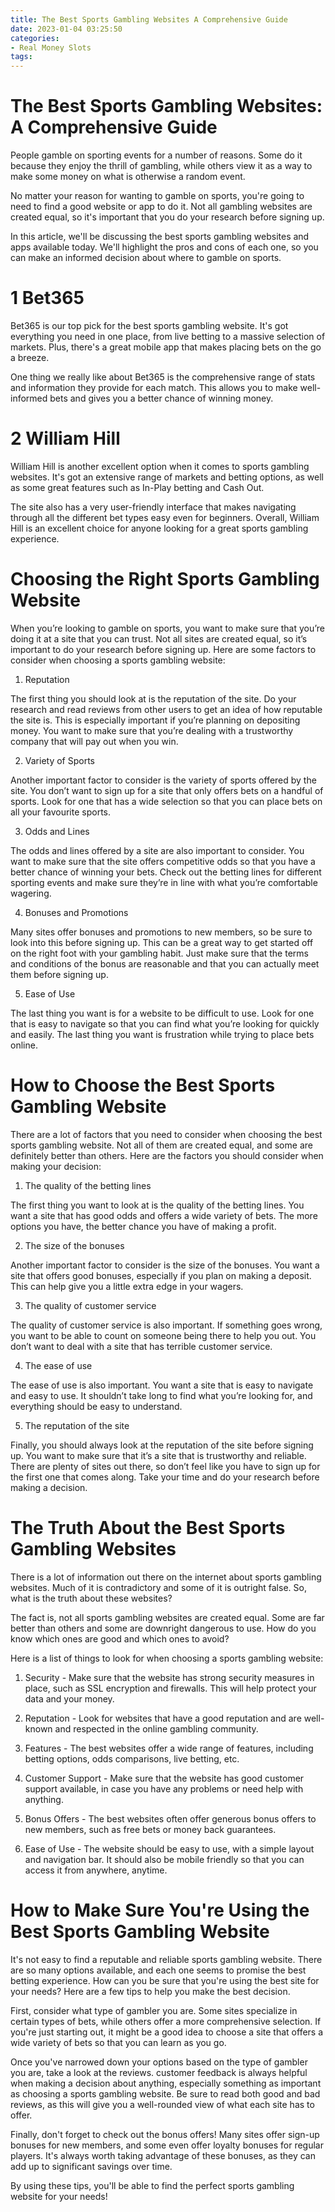 ```yaml
---
title: The Best Sports Gambling Websites A Comprehensive Guide
date: 2023-01-04 03:25:50
categories:
- Real Money Slots
tags:
---
```



#  The Best Sports Gambling Websites: A Comprehensive Guide

People gamble on sporting events for a number of reasons. Some do it because they enjoy the thrill of gambling, while others view it as a way to make some money on what is otherwise a random event.

No matter your reason for wanting to gamble on sports, you're going to need to find a good website or app to do it. Not all gambling websites are created equal, so it's important that you do your research before signing up.

In this article, we'll be discussing the best sports gambling websites and apps available today. We'll highlight the pros and cons of each one, so you can make an informed decision about where to gamble on sports.

# 1 Bet365

Bet365 is our top pick for the best sports gambling website. It's got everything you need in one place, from live betting to a massive selection of markets. Plus, there's a great mobile app that makes placing bets on the go a breeze.

One thing we really like about Bet365 is the comprehensive range of stats and information they provide for each match. This allows you to make well-informed bets and gives you a better chance of winning money.

# 2 William Hill

William Hill is another excellent option when it comes to sports gambling websites. It's got an extensive range of markets and betting options, as well as some great features such as In-Play betting and Cash Out.

The site also has a very user-friendly interface that makes navigating through all the different bet types easy even for beginners. Overall, William Hill is an excellent choice for anyone looking for a great sports gambling experience.

# Choosing the Right Sports Gambling Website 

When you’re looking to gamble on sports, you want to make sure that you’re doing it at a site that you can trust. Not all sites are created equal, so it’s important to do your research before signing up. Here are some factors to consider when choosing a sports gambling website:

1. Reputation

The first thing you should look at is the reputation of the site. Do your research and read reviews from other users to get an idea of how reputable the site is. This is especially important if you’re planning on depositing money. You want to make sure that you’re dealing with a trustworthy company that will pay out when you win.

2. Variety of Sports

Another important factor to consider is the variety of sports offered by the site. You don’t want to sign up for a site that only offers bets on a handful of sports. Look for one that has a wide selection so that you can place bets on all your favourite sports.

3. Odds and Lines

The odds and lines offered by a site are also important to consider. You want to make sure that the site offers competitive odds so that you have a better chance of winning your bets. Check out the betting lines for different sporting events and make sure they’re in line with what you’re comfortable wagering.

4. Bonuses and Promotions

Many sites offer bonuses and promotions to new members, so be sure to look into this before signing up. This can be a great way to get started off on the right foot with your gambling habit. Just make sure that the terms and conditions of the bonus are reasonable and that you can actually meet them before signing up.

5. Ease of Use

The last thing you want is for a website to be difficult to use. Look for one that is easy to navigate so that you can find what you’re looking for quickly and easily. The last thing you want is frustration while trying to place bets online.

#  How to Choose the Best Sports Gambling Website 

There are a lot of factors that you need to consider when choosing the best sports gambling website. Not all of them are created equal, and some are definitely better than others. Here are the factors you should consider when making your decision:

1. The quality of the betting lines

The first thing you want to look at is the quality of the betting lines. You want a site that has good odds and offers a wide variety of bets. The more options you have, the better chance you have of making a profit.

2. The size of the bonuses

Another important factor to consider is the size of the bonuses. You want a site that offers good bonuses, especially if you plan on making a deposit. This can help give you a little extra edge in your wagers.

3. The quality of customer service

The quality of customer service is also important. If something goes wrong, you want to be able to count on someone being there to help you out. You don’t want to deal with a site that has terrible customer service.

4. The ease of use

The ease of use is also important. You want a site that is easy to navigate and easy to use. It shouldn’t take long to find what you’re looking for, and everything should be easy to understand.

5. The reputation of the site

Finally, you should always look at the reputation of the site before signing up. You want to make sure that it’s a site that is trustworthy and reliable. There are plenty of sites out there, so don’t feel like you have to sign up for the first one that comes along. Take your time and do your research before making a decision.

#  The Truth About the Best Sports Gambling Websites

There is a lot of information out there on the internet about sports gambling websites. Much of it is contradictory and some of it is outright false. So, what is the truth about these websites?

The fact is, not all sports gambling websites are created equal. Some are far better than others and some are downright dangerous to use. How do you know which ones are good and which ones to avoid?

Here is a list of things to look for when choosing a sports gambling website:

1. Security - Make sure that the website has strong security measures in place, such as SSL encryption and firewalls. This will help protect your data and your money.

2. Reputation - Look for websites that have a good reputation and are well-known and respected in the online gambling community.

3. Features - The best websites offer a wide range of features, including betting options, odds comparisons, live betting, etc.

4. Customer Support - Make sure that the website has good customer support available, in case you have any problems or need help with anything.

5. Bonus Offers - The best websites often offer generous bonus offers to new members, such as free bets or money back guarantees.

6. Ease of Use - The website should be easy to use, with a simple layout and navigation bar. It should also be mobile friendly so that you can access it from anywhere, anytime.

#  How to Make Sure You're Using the Best Sports Gambling Website

It's not easy to find a reputable and reliable sports gambling website. There are so many options available, and each one seems to promise the best betting experience. How can you be sure that you're using the best site for your needs? Here are a few tips to help you make the best decision.

First, consider what type of gambler you are. Some sites specialize in certain types of bets, while others offer a more comprehensive selection. If you're just starting out, it might be a good idea to choose a site that offers a wide variety of bets so that you can learn as you go.

Once you've narrowed down your options based on the type of gambler you are, take a look at the reviews. customer feedback is always helpful when making a decision about anything, especially something as important as choosing a sports gambling website. Be sure to read both good and bad reviews, as this will give you a well-rounded view of what each site has to offer.

Finally, don't forget to check out the bonus offers! Many sites offer sign-up bonuses for new members, and some even offer loyalty bonuses for regular players. It's always worth taking advantage of these bonuses, as they can add up to significant savings over time.

By using these tips, you'll be able to find the perfect sports gambling website for your needs!